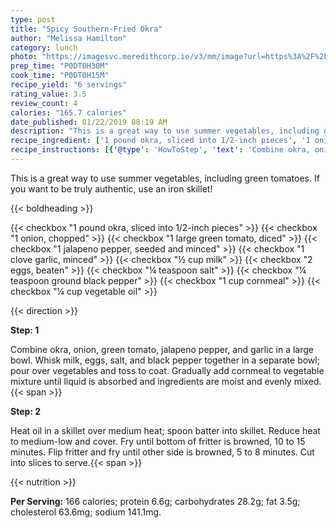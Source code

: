 ```yaml
---
type: post
title: "Spicy Southern-Fried Okra"
author: "Melissa Hamilton"
category: lunch
photo: "https://imagesvc.meredithcorp.io/v3/mm/image?url=https%3A%2F%2Fimages.media-allrecipes.com%2Fuserphotos%2F2466770.jpg"
prep_time: "P0DT0H30M"
cook_time: "P0DT0H15M"
recipe_yield: "6 servings"
rating_value: 3.5
review_count: 4
calories: "165.7 calories"
date_published: 01/22/2019 08:19 AM
description: "This is a great way to use summer vegetables, including green tomatoes. If you want to be truly authentic, use an iron skillet!"
recipe_ingredient: ['1 pound okra, sliced into 1/2-inch pieces', '1 onion, chopped', '1 large green tomato, diced', '1 jalapeno pepper, seeded and minced', '1 clove garlic, minced', '½ cup milk', '2 eggs, beaten', '¼ teaspoon salt', '¼ teaspoon ground black pepper', '1 cup cornmeal', '¼ cup vegetable oil']
recipe_instructions: [{'@type': 'HowToStep', 'text': 'Combine okra, onion, green tomato, jalapeno pepper, and garlic in a large bowl. Whisk milk, eggs, salt, and black pepper together in a separate bowl; pour over vegetables and toss to coat. Gradually add cornmeal to vegetable mixture until liquid is absorbed and ingredients are moist and evenly mixed.\n'}, {'@type': 'HowToStep', 'text': 'Heat oil in a skillet over medium heat; spoon batter into skillet. Reduce heat to medium-low and cover. Fry until bottom of fritter is browned, 10 to 15 minutes. Flip fritter and fry until other side is browned, 5 to 8 minutes. Cut into slices to serve.\n'}]
---
```


This is a great way to use summer vegetables, including green tomatoes. If you want to be truly authentic, use an iron skillet! 

{{< boldheading >}}

{{< checkbox "1 pound okra, sliced into 1/2-inch pieces" >}}
{{< checkbox "1  onion, chopped" >}}
{{< checkbox "1 large green tomato, diced" >}}
{{< checkbox "1  jalapeno pepper, seeded and minced" >}}
{{< checkbox "1 clove garlic, minced" >}}
{{< checkbox "½ cup milk" >}}
{{< checkbox "2  eggs, beaten" >}}
{{< checkbox "¼ teaspoon salt" >}}
{{< checkbox "¼ teaspoon ground black pepper" >}}
{{< checkbox "1 cup cornmeal" >}}
{{< checkbox "¼ cup vegetable oil" >}}


{{< direction >}}

**Step: 1**

Combine okra, onion, green tomato, jalapeno pepper, and garlic in a large bowl. Whisk milk, eggs, salt, and black pepper together in a separate bowl; pour over vegetables and toss to coat. Gradually add cornmeal to vegetable mixture until liquid is absorbed and ingredients are moist and evenly mixed.{{< span >}}

**Step: 2**

Heat oil in a skillet over medium heat; spoon batter into skillet. Reduce heat to medium-low and cover. Fry until bottom of fritter is browned, 10 to 15 minutes. Flip fritter and fry until other side is browned, 5 to 8 minutes. Cut into slices to serve.{{< span >}}

{{< nutrition >}}

**Per Serving:** 166 calories; protein 6.6g; carbohydrates 28.2g; fat 3.5g; cholesterol 63.6mg; sodium 141.1mg.